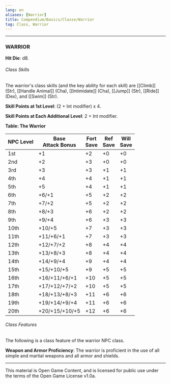 ```yaml
---
lang: en
aliases: [Warrior]
title: Compendium/Basics/Classe/Warrior
tag: Class, Warrior
---
```


---

### WARRIOR



**Hit Die**: d8.

###### Class Skills

The warrior's class skills (and the key ability for each skill) are [[Climb]] (Str), [[Handle Animal]] (Cha), [[Intimidate]] (Cha), [[Jump]] (Str), [[Ride]] (Dex), and [[Swim]] (Str).

**Skill Points at 1st Level**: (2 + Int modifier) x 4.

**Skill Points at Each Additional Level**: 2 + Int modifier.

**Table: The Warrior**

|NPC Level|Base  <br>Attack Bonus|Fort  <br>Save|Ref  <br>Save|Will  <br>Save|
|---|---|---|---|---|
|1st|+1|+2|+0|+0|
|2nd|+2|+3|+0|+0|
|3rd|+3|+3|+1|+1|
|4th|+4|+4|+1|+1|
|5th|+5|+4|+1|+1|
|6th|+6/+1|+5|+2|+2|
|7th|+7/+2|+5|+2|+2|
|8th|+8/+3|+6|+2|+2|
|9th|+9/+4|+6|+3|+3|
|10th|+10/+5|+7|+3|+3|
|11th|+11/+6/+1|+7|+3|+3|
|12th|+12/+7/+2|+8|+4|+4|
|13th|+13/+8/+3|+8|+4|+4|
|14th|+14/+9/+4|+9|+4|+4|
|15th|+15/+10/+5|+9|+5|+5|
|16th|+16/+11/+6/+1|+10|+5|+5|
|17th|+17/+12/+7/+2|+10|+5|+5|
|18th|+18/+13/+8/+3|+11|+6|+6|
|19th|+19/+14/+9/+4|+11|+6|+6|
|20th|+20/+15/+10/+5|+12|+6|+6|

###### Class Features

The following is a class feature of the warrior NPC class.

**Weapon and Armor Proficiency**: The warrior is proficient in the use of all simple and martial weapons and all armor and shields.

---

This material is Open Game Content, and is licensed for public use under
the terms of the Open Game License v1.0a.
